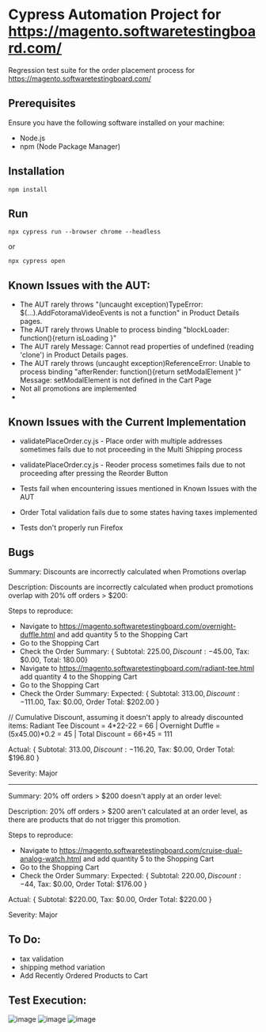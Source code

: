 
# Cypress Automation Project for https://magento.softwaretestingboard.com/

Regression test suite for the order placement process for https://magento.softwaretestingboard.com/

## Prerequisites
Ensure you have the following software installed on your machine:

- Node.js
- npm (Node Package Manager)
## Installation

```
npm install
```

## Run
```
npx cypress run --browser chrome --headless
```
or
```
npx cypress open
```

## Known Issues with the AUT:
- The AUT rarely throws "(uncaught exception)TypeError: $(...).AddFotoramaVideoEvents is not a function" in Product Details pages.
- The AUT rarely throws Unable to process binding "blockLoader: function(){return isLoading }"
- The AUT rarely Message: Cannot read properties of undefined (reading 'clone') in Product Details pages.
- The AUT rarely throws (uncaught exception)ReferenceError: Unable to process binding "afterRender: function(){return setModalElement }" Message: setModalElement is not defined in the Cart Page
- Not all promotions are implemented
- 
## Known Issues with the Current Implementation
- validatePlaceOrder.cy.js - Place order with multiple addresses sometimes fails due to not proceeding in the Multi Shipping process

- validatePlaceOrder.cy.js - Reoder process sometimes fails due to not proceeding after pressing the Reorder Button

- Tests fail when encountering issues mentioned in Known Issues with the AUT
- Order Total validation fails due to some states having taxes implemented

- Tests don't properly run Firefox

## Bugs

Summary: Discounts are incorrectly calculated when Promotions overlap

Description: Discounts are incorrectly calculated when product promotions overlap with 20% off orders > $200:

Steps to reproduce:

- Navigate to https://magento.softwaretestingboard.com/overnight-duffle.html and add quantity 5 to the Shopping Cart
- Go to the Shopping Cart
- Check the Order Summary:
  { Subtotal:	$225.00, Discount:	-$45.00, Tax:	$0.00, Total:	180.00}
- Navigate to https://magento.softwaretestingboard.com/radiant-tee.html add quantity 4 to the Shopping Cart
- Go to the Shopping Cart
- Check the Order Summary:
Expected: { Subtotal:	$313.00, Discount:	-$111.00, Tax:	$0.00, Order Total:     $202.00 } 

// Cumulative Discount, assuming it doesn't apply to already discounted items: Radiant Tee Discount = 4*22-22 = 66 | Overnight Duffle = (5x45.00)*0.2 = 45 | Total Discount = 66+45 = 111

Actual: { Subtotal:	$313.00, Discount:	-$116.20, Tax:	$0.00, Order Total:     $196.80 } 

Severity: Major

---
Summary: 20% off orders > $200 doesn't apply at an order level:

Description: 20% off orders > $200 aren't calculated at an order level, as there are products that do not trigger this promotion.

Steps to reproduce:

- Navigate to https://magento.softwaretestingboard.com/cruise-dual-analog-watch.html and add quantity 5 to the Shopping Cart
- Go to the Shopping Cart
- Check the Order Summary:
Expected: { Subtotal:	$220.00, Discount:	-$44, Tax:	$0.00, Order Total:     $176.00 } 

Actual: { Subtotal:	$220.00,  Tax:	$0.00, Order Total:     $220.00 } 

Severity: Major 
## To Do:
- tax validation
- shipping method variation
- Add Recently Ordered Products to Cart

## Test Execution:
![image](https://github.com/mihneav/luma.magento.softwaretestingboard.cypress/assets/7737551/cac9fe9e-50ef-418b-8ef5-5aa6fca3274a)
![image](https://github.com/mihneav/luma.magento.softwaretestingboard.cypress/assets/7737551/5a2dd094-2152-4779-afed-c080be0437a4)
![image](https://github.com/mihneav/luma.magento.softwaretestingboard.cypress/assets/7737551/e08cdcdd-c917-45c9-80c0-24873ebeb22b)


